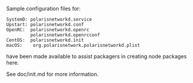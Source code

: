Sample configuration files for:
```
SystemD: polarisnetworkd.service
Upstart: polarisnetworkd.conf
OpenRC:  polarisnetworkd.openrc
         polarisnetworkd.openrcconf
CentOS:  polarisnetworkd.init
macOS:    org.polarisnetwork.polarisnetworkd.plist
```
have been made available to assist packagers in creating node packages here.

See doc/init.md for more information.
